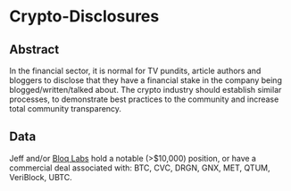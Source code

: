 # Crypto-Disclosures

## Abstract

In the financial sector, it is normal for TV pundits, article authors and bloggers to disclose that they have a financial stake in the company being blogged/written/talked about.  The crypto industry should establish similar processes, to demonstrate best practices to the community and increase total community transparency.

## Data

Jeff and/or [Bloq Labs](https://bloq.com/bloq-labs.html) hold a notable (>$10,000) position, or have a commercial deal associated with:  BTC, CVC, DRGN, GNX, MET, QTUM, VeriBlock, UBTC.
